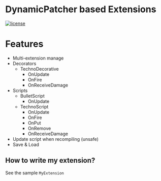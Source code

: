 
# DynamicPatcher based Extensions

[![license](https://www.gnu.org/graphics/gplv3-or-later.png)](https://www.gnu.org/licenses/gpl-3.0.en.html)

Features
============
- Multi-extension manage
- Decorators
  - TechnoDecorative
    - OnUpdate
    - OnFire
    - OnReceiveDamage
- Scripts
  - BulletScript
    - OnUpdate
  - TechnoScript
    - OnUpdate
    - OnFire
    - OnPut
    - OnRemove
    - OnReceiveDamage
- Update script when recompiling (unsafe)
- Save & Load

How to write my extension?
--------
See the sample `MyExtension`
